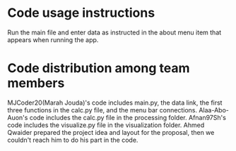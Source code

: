 # Code usage instructions
Run the main file and enter data as instructed in the about menu item 
that appears when running the app.

# Code distribution among team members
MJCoder20(Marah Jouda)'s code includes main.py, the data link, the first three functions in the calc.py file, and the menu bar connections.
Alaa-Abo-Auon's code includes the calc.py file in the processing folder.
Afnan97Sh's code includes the visualize.py file in the visualization folder.
Ahmed Qwaider prepared the project idea and layout for the proposal, then we couldn't reach him to do his part in the code.